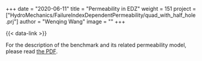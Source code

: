 +++
date = "2020-06-11"
title = "Permeability in EDZ"
weight = 151
project = ["HydroMechanics/FailureIndexDependentPermeability/quad_with_half_hole.prj"]
author = "Wenqing Wang"
image = ""
+++

{{< data-link >}}

For the description of the benchmark and its related permeability model,
  please read [the PDF](PermeabilityMohrCoulombFailureIndexModel.pdf).
